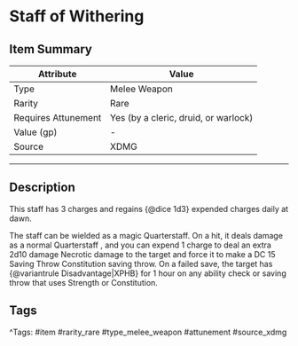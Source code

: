 # Staff of Withering

## Item Summary

| Attribute            | Value                        |
|----------------------|------------------------------|
| Type                 | Melee Weapon |
| Rarity               | Rare             |
| Requires Attunement  | Yes (by a cleric, druid, or warlock)                |
| Value (gp)           | -    |
| Source               | XDMG |

---

## Description

This staff has 3 charges and regains {@dice 1d3} expended charges daily at dawn.

The staff can be wielded as a magic Quarterstaff. On a hit, it deals damage as a normal Quarterstaff , and you can expend 1 charge to deal an extra 2d10 damage Necrotic damage to the target and force it to make a DC 15 Saving Throw Constitution saving throw. On a failed save, the target has {@variantrule Disadvantage|XPHB} for 1 hour on any ability check or saving throw that uses Strength or Constitution.

## Tags

^Tags: #item #rarity_rare #type_melee_weapon #attunement #source_xdmg